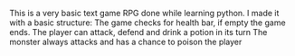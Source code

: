 This is a very basic text game RPG done while learning python. I made it with a basic structure:
The game checks for health bar, if empty the game ends.
The player can attack, defend and drink a potion in its turn
The monster always attacks and has a chance to poison the player
